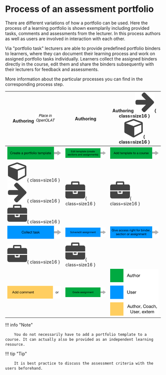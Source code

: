 # Process of an assessment portfolio

There are different variations of how a portfolio can be used. Here the process of a learning portfolio is shown exemplarily including provided tasks, comments and assessments from the lecturer. In this process authors as well as users are involved in interaction with each other.

Via "portfolio task" lecturers are able to provide predefined portfolio binders to learners, where they can document their learning process and work on assigned portfolio tasks individually. Learners collect the assigned binders directly in the course, edit them and share the binders subsequently with their lecturers for feedback and assessments.

More information about the particular processes you can find in the corresponding process step.

Authoring ![](assets/place_in_OO_EN.png) | Authoring | Authoring ![](assets/arrow_434343_64.png){ class=size16 } ![](assets/course.png){ class=size16 }
---------|----------|---------
 [![](assets/pf_prozess_feld1_EN.png)](Portfolio_template_Creation.md) | [![](assets/pf_prozess_feld2_EN.png)](Portfolio_template_Administration_and_editing.md) | [![](assets/pf_prozess_feld3_EN.png)](Portfolio_template_Creation.md)
 ![](assets/course.png){ class=size16 } ![](assets/arrow_434343_64.png){ class=size16 } ![](assets/portfolio_434343_64.png){ class=size16 } | ![](assets/portfolio_434343_64.png){ class=size16 } | ![](assets/portfolio_434343_64.png){ class=size16 }
 [![](assets/pf_prozess_feld4_EN.png)](Portfolio_task_and_assignment_Collecting_and_editing.md) | [![](assets/pf_prozess_feld5_EN.png)](Portfolio_task_and_assignment_Collecting_and_editing.md) | [![](assets/pf_prozess_feld6_EN.png)](Portfolio_task_and_assignment_Collecting_and_editing.md)
 ![](assets/portfolio_434343_64.png){ class=size16 } | ![](assets/portfolio_434343_64.png){ class=size16 } | 
 [![](assets/pf_prozess_feld7_EN.png)](Portfolio_assignment_Grading.md) | [![](assets/pf_prozess_feld8_EN.png)](Portfolio_assignment_Grading.md) | ![](assets/pf_legend_process_EN.png)

!!! info "Note"

        You do not necessarily have to add a portfolio template to a course. It can actually also be provided as an independent learning resource.

!!! tip "Tip"

        It is best practice to discuss the assessment criteria with the users beforehand.

